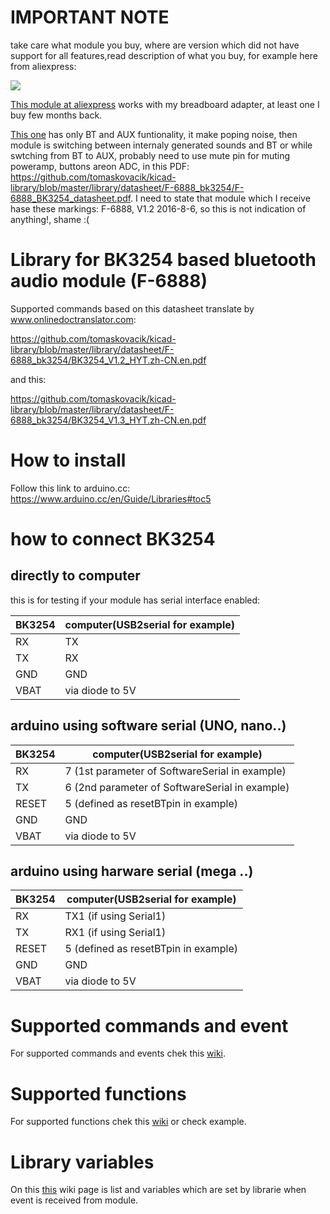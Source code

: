 # IMPORTANT NOTE

take care what module you buy, where are version which did not have support for all features,read description of what you buy, for example here from aliexpress:

<img src="https://raw.githubusercontent.com/tomaskovacik/BK3254/master/bk3254_only_BT.png">

<a href="https://www.aliexpress.com/item/1-pcs-BK3254-Bluetooth-Module-4-1-F6888-Stereo-Audio-Module-FM-Radio-TF-Card-U/32833631256.html">This module at aliexpress</a> works with my breadboard adapter, at least one I buy few months back.

<a href="https://www.aliexpress.com/item/BK3254-Bluetooth-4-1-stereo-audio-module-support-FM-radio-TF-card-U-disk-infrared-remote/32811949610.html">This one</a> has only BT and AUX funtionality, it make poping noise, then module is switching between internaly generated sounds and BT or while swtching from BT to AUX, probably need to use mute pin for muting poweramp, buttons areon ADC, in this PDF:  https://github.com/tomaskovacik/kicad-library/blob/master/library/datasheet/F-6888_bk3254/F-6888_BK3254_datasheet.pdf. I need to state that module which I receive hase these markings: F-6888, V1.2 2016-8-6, so this is not indication of anything!, shame :(



# Library for BK3254 based bluetooth audio module (F-6888)

Supported commands based on this datasheet translate by www.onlinedoctranslator.com:

https://github.com/tomaskovacik/kicad-library/blob/master/library/datasheet/F-6888_bk3254/BK3254_V1.2_HYT.zh-CN.en.pdf

and this:

https://github.com/tomaskovacik/kicad-library/blob/master/library/datasheet/F-6888_bk3254/BK3254_V1.3_HYT.zh-CN.en.pdf


# How to install

Follow this link to arduino.cc: https://www.arduino.cc/en/Guide/Libraries#toc5

# how to connect BK3254

## directly to computer

this is for testing if your module has serial interface enabled:

BK3254|computer(USB2serial for example)
-------|-------
   RX  |  TX
   TX  |  RX
  GND  |  GND
 VBAT  |  via diode to 5V

## arduino using software serial (UNO, nano..)

BK3254|computer(USB2serial for example)
-------|-------
   RX  |  7 (1st parameter of SoftwareSerial in example)
   TX  |  6 (2nd parameter of SoftwareSerial in example)
 RESET |  5 (defined as resetBTpin in example)
  GND  |  GND
 VBAT  |  via diode to 5V


## arduino using harware serial (mega ..)

BK3254|computer(USB2serial for example)
-------|-------
   RX  |  TX1 (if using Serial1)
   TX  |  RX1 (if using Serial1)
 RESET |  5 (defined as resetBTpin in example)
  GND  |  GND
 VBAT  |  via diode to 5V


# Supported commands and event 

For supported commands and events chek this <a href="https://github.com/tomaskovacik/BK3254/wiki/Supported-commands-and-event-send-from-module">wiki</a>.

# Supported functions

For supported functions chek this <a href="https://github.com/tomaskovacik/BK3254/wiki/Supported-functions">wiki</a> or check example.

# Library variables

On this <a href="https://github.com/tomaskovacik/BK3254/wiki/Variables-set-based-on-module-state">this</a> wiki page is list and variables which are set by librarie when event is received from module.

